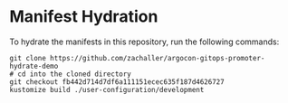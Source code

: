 # Manifest Hydration

To hydrate the manifests in this repository, run the following commands:

```shell
git clone https://github.com/zachaller/argocon-gitops-promoter-hydrate-demo
# cd into the cloned directory
git checkout fb442d714d7df6a111151ecec635f187d4626727
kustomize build ./user-configuration/development
```
